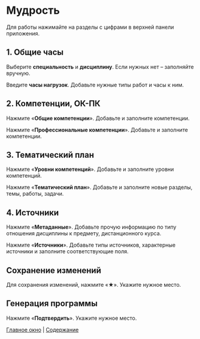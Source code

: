 # Мудрость

Для работы нажимайте на разделы с цифрами в верхней панели приложения.

## 1. Общие часы

Выберите **специальность** и **дисциплину**. Если нужных нет – заполняйте вручную.

Введите **часы нагрузок**. Добавьте нужные типы работ и часы к ним.

## 2. Компетенции, ОК-ПК

Нажмите «**Общие компетенции**». Добавьте и заполните компетенции.

Нажмите «**Профессиональные компетенции**». Добавьте и заполните компетенции.

## 3. Тематический план

Нажмите «**Уровни компетенций**». Добавьте и заполните уровни компетенций.

Нажмите «**Тематический план**». Добавьте и заполните новые разделы, темы, работы, задачи.

## 4. Источники

Нажмите «**Метаданные**». Добавьте прочую информацию по типу отношения дисциплины к предмету, дистанционного курса.

Нажмите «**Источники**». Добавьте типы источников, характерные источники и заполните соответствующие поля.

## Сохранение изменений

Для сохранения изменений, нажмите «★». Укажите нужное место.

## Генерация программы

Нажмите «**Подтвердить**». Укажите нужное место.

[Главное окно](https://github.com/Alexxx180/Wisdom/blob/master/Instruction/Wisdom/Main-ru.md) |
[Содержание](https://github.com/Alexxx180/Wisdom/blob/master/Instruction/Wisdom/Contents.md)
